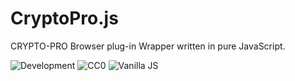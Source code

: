 CryptoPro.js
============

CRYPTO-PRO Browser plug-in Wrapper written in pure JavaScript.

![Development](http://s24.postimg.org/mzfsjch7l/development.png) ![CC0](https://licensebuttons.net/l/zero/1.0/80x15.png) ![Vanilla JS](http://s9.postimg.org/q47euzz6j/vanilla_js.png)
